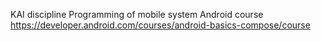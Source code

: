 KAI discipline Programming of mobile system
Android course https://developer.android.com/courses/android-basics-compose/course
